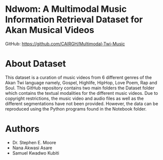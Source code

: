 # Ndwom: A Multimodal Music Information Retrieval Dataset for Akan Musical Videos

GitHub: https://github.com/CAIRGH/Multimodal-Twi-Music

# About Dataset
This dataset is a curation of music videos from 6 different genres of the Akan Twi language namely, 
Gospel, Highlife, HipHop, Love Poem, Rap and Soul. This GitHub repository contains two main folders
the Dataset folder which contains the textual modalities for the different music videos.
Due to copyright restrictions, the music video and audio files as well as the different segmentations 
have not been provided. However, the data can be reproduced using the Python programs found in the Notebook 
folder. 

# Authors
* Dr. Stephen E. Moore 
* Nana Akwasi Asare
* Samuel Kwadwo Kubiti

